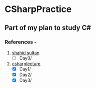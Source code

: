 # CSharpPractice
## Part of my plan to study C#
### References -
1. [shahid sultan](https://www.linkedin.com/in/shahid-khan-4aaa903b/)
   - [ ] Day0/
2. [csharplecture](http://csharplecture.github.io)
   - [x] Day1/
   - [x] Day2/
   - [x] Day3/
